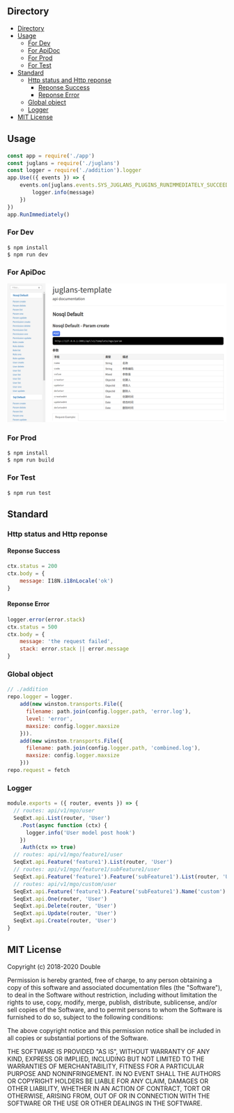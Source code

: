 ## Directory
<!-- TOC -->

- [Directory](#directory)
- [Usage](#usage)
    - [For Dev](#for-dev)
    - [For ApiDoc](#for-apidoc)
    - [For Prod](#for-prod)
    - [For Test](#for-test)
- [Standard](#standard)
    - [Http status and Http reponse](#http-status-and-http-reponse)
        - [Reponse Success](#reponse-success)
        - [Reponse Error](#reponse-error)
    - [Global object](#global-object)
    - [Logger](#logger)
- [MIT License](#mit-license)

<!-- /TOC -->

## Usage
```javascript
const app = require('./app')
const juglans = require('./juglans')
const logger = require('./addition').logger
app.Use(({ events }) => {
    events.on(juglans.events.SYS_JUGLANS_PLUGINS_RUNIMMEDIATELY_SUCCEED, function (message) {
        logger.info(message)
    })
})
app.RunImmediately()
```

### For Dev
```shell
$ npm install
$ npm run dev
```

### For ApiDoc
![Juglans flash](./assets/apidoc.png)

### For Prod
```shell
$ npm install
$ npm run build
```

### For Test
```shell
$ npm run test
```

##  Standard
### Http status and Http reponse
#### Reponse Success
```javascript
ctx.status = 200
ctx.body = {
    message: I18N.i18nLocale('ok')
}
```

#### Reponse Error
```javascript
logger.error(error.stack)
ctx.status = 500
ctx.body = {
    message: 'the request failed',
    stack: error.stack || error.message
}
```

### Global object
```javascript
// ./addition
repo.logger = logger.
    add(new winston.transports.File({
      filename: path.join(config.logger.path, 'error.log'),
      level: 'error',
      maxsize: config.logger.maxsize
    })).
    add(new winston.transports.File({
      filename: path.join(config.logger.path, 'combined.log'),
      maxsize: config.logger.maxsize
    }))
repo.request = fetch
```

### Logger
```javascript
module.exports = ({ router, events }) => {
  // routes: api/v1/mgo/user
  SeqExt.api.List(router, 'User')
    .Post(async function (ctx) {
      logger.info('User model post hook')
    })
    .Auth(ctx => true)
  // routes: api/v1/mgo/feature1/user
  SeqExt.api.Feature('feature1').List(router, 'User')
  // routes: api/v1/mgo/feature1/subFeature1/user
  SeqExt.api.Feature('feature1').Feature('subFeature1').List(router, 'User')
  // routes: api/v1/mgo/custom/user
  SeqExt.api.Feature('feature1').Feature('subFeature1').Name('custom').List(router, 'User')
  SeqExt.api.One(router, 'User')
  SeqExt.api.Delete(router, 'User')
  SeqExt.api.Update(router, 'User')
  SeqExt.api.Create(router, 'User')
}
```

## MIT License

Copyright (c) 2018-2020 Double

Permission is hereby granted, free of charge, to any person obtaining a copy
of this software and associated documentation files (the "Software"), to deal
in the Software without restriction, including without limitation the rights
to use, copy, modify, merge, publish, distribute, sublicense, and/or sell
copies of the Software, and to permit persons to whom the Software is
furnished to do so, subject to the following conditions:

The above copyright notice and this permission notice shall be included in all
copies or substantial portions of the Software.

THE SOFTWARE IS PROVIDED "AS IS", WITHOUT WARRANTY OF ANY KIND, EXPRESS OR
IMPLIED, INCLUDING BUT NOT LIMITED TO THE WARRANTIES OF MERCHANTABILITY,
FITNESS FOR A PARTICULAR PURPOSE AND NONINFRINGEMENT. IN NO EVENT SHALL THE
AUTHORS OR COPYRIGHT HOLDERS BE LIABLE FOR ANY CLAIM, DAMAGES OR OTHER
LIABILITY, WHETHER IN AN ACTION OF CONTRACT, TORT OR OTHERWISE, ARISING FROM,
OUT OF OR IN CONNECTION WITH THE SOFTWARE OR THE USE OR OTHER DEALINGS IN THE
SOFTWARE.

